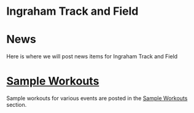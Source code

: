 # Ingraham Track and Field



# News

Here is where we will post news items for Ingraham Track and Field




# [Sample Workouts](workouts/)
Sample workouts for various events are posted in the [Sample Workouts](workouts/) section.  


